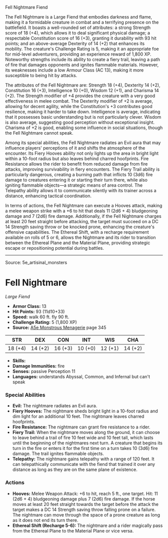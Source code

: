<MonsterName/>Fell Nightmare</MonsterName>
<CreatureType/>Fiend</CreatureType>

<summary>The Fell Nightmare is a Large Fiend that embodies darkness and flame, making it a formidable creature in combat and a terrifying presence on the battlefield. It boasts a well-rounded set of attributes: a strong Strength score of 18 (+4), which allows it to deal significant physical damage; a respectable Constitution score of 16 (+3), granting it durability with 93 hit points; and an above-average Dexterity of 14 (+2) that enhances its mobility. The creature's Challenge Rating is 5, making it an appropriate foe for mid-level adventurers, providing an experience reward of 1,800 XP. Noteworthy strengths include its ability to create a fiery trail, leaving a path of fire that damages opponents and ignites flammable materials. However, its weaknesses include a low Armour Class (AC 13), making it more susceptible to being hit by attacks.</summary>

<detail>

The attributes of the Fell Nightmare are: Strength 18 (+4), Dexterity 14 (+2), Constitution 16 (+3), Intelligence 10 (+0), Wisdom 12 (+1), and Charisma 14 (+2). The Strength modifier of +4 provides the creature with a very good effectiveness in melee combat. The Dexterity modifier of +2 is average, allowing for decent agility, while the Constitution's +3 contributes good resilience, making it harder to take down. Intelligence is average, indicating that it possesses basic understanding but is not particularly clever. Wisdom is also average, suggesting good perception without exceptional insight. Charisma of +2 is good, enabling some influence in social situations, though the Fell Nightmare cannot speak.

Among its special abilities, the Fell Nightmare radiates an Evil aura that may influence players' perceptions of it and shifts the atmosphere of the encounter. Its Fiery Hooves ability not only lights up the area in bright light within a 10-foot radius but also leaves behind charred hoofprints. Fire Resistance allows the rider to benefit from reduced damage from fire attacks, improving survivability in fiery encounters. The Fiery Trail ability is particularly dangerous, creating a burning path that inflicts 10 (3d6) fire damage to creatures entering it or starting their turn there, while also igniting flammable objects—a strategic means of area control. The Telepathy ability allows it to communicate silently with its trainer across a distance, enhancing tactical coordination.

In terms of actions, the Fell Nightmare can execute a Hooves attack, making a melee weapon strike with a +6 to hit that deals 11 (2d6 + 4) bludgeoning damage and 7 (2d6) fire damage. Additionally, if the Fell Nightmare charges at least 20 feet straight before attacking, the target must succeed on a DC 14 Strength saving throw or be knocked prone, enhancing the creature's offensive capabilities. The Ethereal Shift, with a recharge requirement available on rolls of 5 or 6, allows the Nightmare and its rider to transition between the Ethereal Plane and the Material Plane, providing strategic escape or repositioning potential during battles.</detail>



---

Source: 5e_artisinal_monsters

# Fell Nightmare

*Large* *Fiend*

- **Armor Class:** 13
- **Hit Points:** 93 (11d10+33)
- **Speed:** walk 60 ft. fly 90 ft.
- **Challenge Rating:** 5 (1,800 XP)
- **Source:** [A5e Monstrous Menagerie](https://enpublishingrpg.com/products/level-up-monstrous-menagerie-a5e) page 345

| STR | DEX | CON | INT | WIS | CHA |
| --- | --- | --- | --- | --- | --- |
| 18 (+4) | 14 (+2) | 16 (+3) | 10 (+0) | 12 (+1) | 14 (+2) |

- **Skills:** 
- **Damage Immunities:** fire
- **Senses:** passive Perception 11
- **Languages:** understands Abyssal, Common, and Infernal but can't speak

### Special Abilities

- **Evil:** The nightmare radiates an Evil aura.
- **Fiery Hooves:** The nightmare sheds bright light in a 10-foot radius and dim light for an additional 10 feet. The nightmare leaves charred hoofprints.
- **Fire Resistance:** The nightmare can grant fire resistance to a rider.
- **Fiery Trail:** When the nightmare moves along the ground, it can choose to leave behind a trail of fire 10 feet wide and 10 feet tall, which lasts until the beginning of the nightmares next turn. A creature that begins its turn in the fire or enters it for the first time on a turn takes 10 (3d6) fire damage. The trail ignites flammable objects.
- **Telepathy:** The nightmare gains telepathy with a range of 120 feet. It can telepathically communicate with the fiend that trained it over any distance as long as they are on the same plane of existence.

### Actions

- **Hooves:** Melee Weapon Attack: +6 to hit, reach 5 ft., one target. Hit: 11 (2d6 + 4) bludgeoning damage plus 7 (2d6) fire damage. If the horse moves at least 20 feet straight towards the target before the attack  the target makes a DC 14 Strength saving throw  falling prone on a failure. The nightmare can move through the space of a prone creature as long as it does not end its turn there.
- **Ethereal Shift (Recharge 5-6):** The nightmare and a rider magically pass from the Ethereal Plane to the Material Plane or vice versa.





